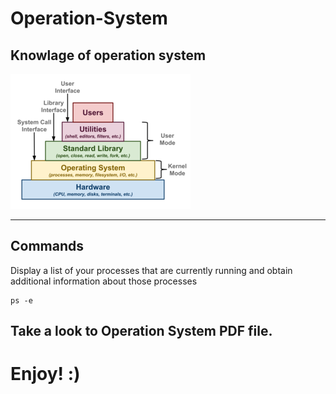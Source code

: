 # Operation-System
Knowlage of operation system 
----------------------------
<img src="os.png" />

----------------------------

## Commands

Display a list of your processes that are currently running and obtain additional information about those processes

```
ps -e
```

## Take a look to Operation System PDF file.
# Enjoy! :)
